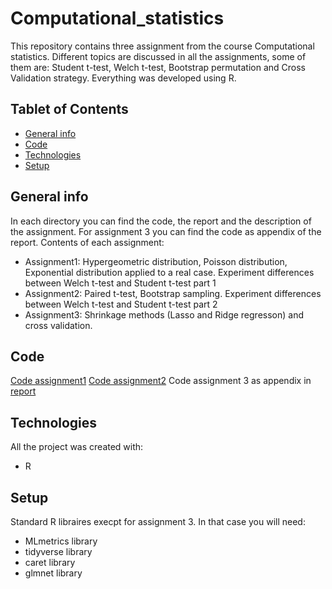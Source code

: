 # Computational_statistics

This repository contains three assignment from the course Computational statistics. Different topics are discussed in all the assignments, some of them are: Student t-test, Welch t-test, Bootstrap permutation and Cross Validation strategy. Everything was developed using R.

## Tablet of Contents
* [General info](#general-info)
* [Code](#code)
* [Technologies](#technologies)
* [Setup](#setup)

## General info
In each directory you can find the code, the report and the description of the assignment. For assignment 3 you can find the code as appendix of the report. Contents of each assignment:

* Assignment1: Hypergeometric distribution, Poisson distribution, Exponential distribution applied to a real case. Experiment differences between Welch t-test and Student t-test part 1
* Assignment2: Paired t-test, Bootstrap sampling. Experiment differences between Welch t-test and Student t-test part 2
* Assignment3: Shrinkage methods (Lasso and Ridge regresson) and cross validation. 

## Code

[Code assignment1](https://github.com/F-Lauria/Computational_statistics/blob/master/Assignment1/code/Assignment1.R)
[Code assignment2](https://github.com/F-Lauria/Computational_statistics/blob/master/Assignment2/code/Assignment_2.R)
Code assignment 3 as appendix in [report](https://github.com/F-Lauria/Computational_statistics/blob/master/Assignment3/report/Report.pdf)

## Technologies
All the project was created with:
* R

## Setup
Standard R libraires execpt for assignment 3. In that case you will need:
* MLmetrics library
* tidyverse library
* caret library 
* glmnet library 


